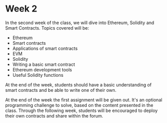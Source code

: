 # Week 2

In the second week of the class, we will dive into Ethereum, Solidity and Smart Contracts. Topics covered will be:

- Ethereum
- Smart contracts
- Applications of smart contracts
- EVM
- Solidity
- Writing a basic smart contract
- Ethereum development tools
- Useful Solidity functions

At the end of the week, students should have a basic understanding of smart contracts and be able to write one of their own.

At the end of the week the first assignment will be given out. It's an optional programming challenge to solve, based on the content presented in the class. Through the following week, students will be encouraged to deploy their own contracts and share within the forum.
